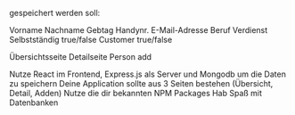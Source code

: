 gespeichert werden soll:

Vorname
Nachname
Gebtag
Handynr.
E-Mail-Adresse
Beruf
Verdienst
Selbstständig true/false
Customer true/false

Übersichtsseite
Detailseite
Person add

Nutze React im Frontend, Express.js als Server und Mongodb um die Daten zu speichern
Deine Application sollte aus 3 Seiten bestehen (Übersicht, Detail, Adden)
Nutze die dir bekannten NPM Packages
Hab Spaß mit Datenbanken